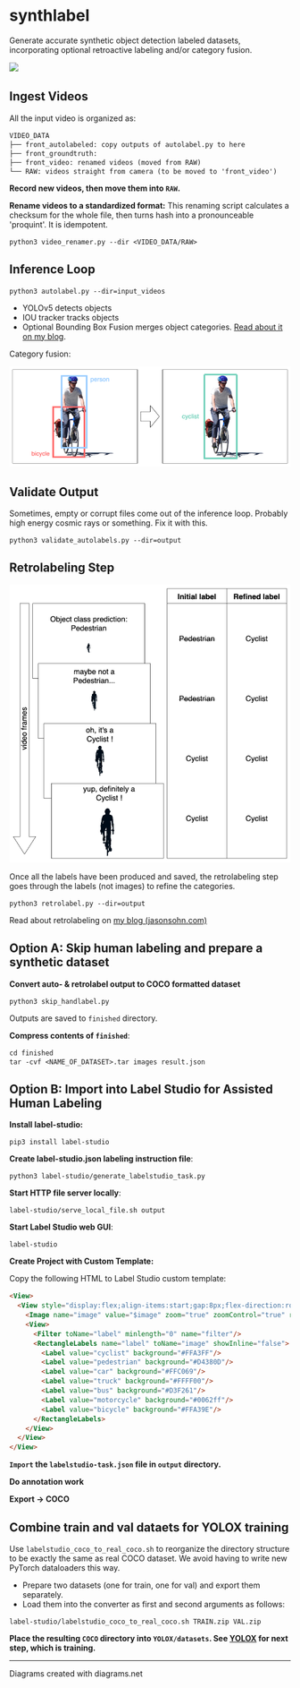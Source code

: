 # synthlabel
Generate accurate synthetic object detection labeled datasets, incorporating optional retroactive labeling and/or category fusion.

![](assets/dataset-wall-smaller.gif)

## Ingest Videos

All the input video is organized as:
```
VIDEO_DATA
├── front_autolabeled: copy outputs of autolabel.py to here
├── front_groundtruth: 
├── front_video: renamed videos (moved from RAW)
└── RAW: videos straight from camera (to be moved to 'front_video')
```
**Record new videos, then move them into `RAW`.**

**Rename videos to a standardized format:**
This renaming script calculates a checksum for the whole file, then turns hash into a pronounceable 'proquint'. It is idempotent.
```
python3 video_renamer.py --dir <VIDEO_DATA/RAW>
```

## Inference Loop

```
python3 autolabel.py --dir=input_videos
```

+ YOLOv5 detects objects
+ IOU tracker tracks objects
+ Optional Bounding Box Fusion merges object categories. [Read about it on my blog](https://jasonsohn.com/writing/bbox-assignment).

Category fusion:

![](assets/category-fusion.png)

## Validate Output

Sometimes, empty or corrupt files come out of the inference loop. Probably high energy cosmic rays or something. Fix it with this.

```
python3 validate_autolabels.py --dir=output
```

## Retrolabeling Step

![](assets/retrolabeling.png)

Once all the labels have been produced and saved, the retrolabeling step goes through the labels (not images) to refine the categories.

```
python3 retrolabel.py --dir=output
```

Read about retrolabeling on [my blog (jasonsohn.com)](https://jasonsohn.com/writing/retrolabeling)

## Option A: Skip human labeling and prepare a synthetic dataset

**Convert auto- & retrolabel output to COCO formatted dataset**

```
python3 skip_handlabel.py
```

Outputs are saved to `finished` directory.

**Compress contents of `finished`**:
```
cd finished
tar -cvf <NAME_OF_DATASET>.tar images result.json
```
## Option B: Import into Label Studio for Assisted Human Labeling

**Install label-studio:**
```
pip3 install label-studio
```

**Create label-studio.json labeling instruction file**:
```
python3 label-studio/generate_labelstudio_task.py
```

**Start HTTP file server locally**:
```
label-studio/serve_local_file.sh output
```

**Start Label Studio web GUI**:
```
label-studio
```

**Create Project with Custom Template:**

Copy the following HTML to Label Studio custom template:

```html
<View>
  <View style="display:flex;align-items:start;gap:8px;flex-direction:row-reverse">
    <Image name="image" value="$image" zoom="true" zoomControl="true" rotateControl="true"/>
    <View>
      <Filter toName="label" minlength="0" name="filter"/>
      <RectangleLabels name="label" toName="image" showInline="false">
        <Label value="cyclist" background="#FFA3FF"/>
        <Label value="pedestrian" background="#D4380D"/>
        <Label value="car" background="#FFC069"/>
        <Label value="truck" background="#FFFF00"/>
        <Label value="bus" background="#D3F261"/>
        <Label value="motorcycle" background="#0062ff"/>
        <Label value="bicycle" background="#FFA39E"/>
      </RectangleLabels>
    </View>
  </View>
</View>
```

**`Import` the `labelstudio-task.json` file in `output` directory.**

**Do annotation work**

**Export -> COCO**

## Combine train and val dataets for YOLOX training

Use `labelstudio_coco_to_real_coco.sh` to reorganize the directory structure to be exactly the same as real COCO dataset. We avoid having to write new PyTorch dataloaders this way.

+ Prepare two datasets (one for train, one for val) and export them separately.
+ Load them into the converter as first and second arguments as follows:

```
label-studio/labelstudio_coco_to_real_coco.sh TRAIN.zip VAL.zip
```

**Place the resulting `COCO` directory into `YOLOX/datasets`. See [YOLOX](https://github.com/Megvii-BaseDetection/YOLOX) for next step, which is training.**



---

Diagrams created with diagrams.net

